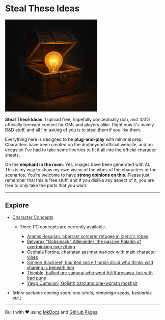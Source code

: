 # Steal These Ideas

<img src="assets/sti.png" alt="STI" width="300">

**Steal These Ideas**. I upload free, hopefully conceptually rich, and 100% officially licensed content for GMs and players alike. Right now it's mainly D&D stuff, and all I'm asking of you is to steal them if you like them.

Everything here is designed to be **plug-and-play** with minimal prep. Characters have been created on the dndbeyond official website, and on occasion I've had to take some liberties to fit it all into the official character sheets. 

On the **elephant in the room**: Yes, images have been generated with AI. This is my way to show my own vision of the vibes of the characters or the scenarios. You're welcome to have **strong opinions on this**. Please just remember that this is free stuff, and if you dislike any aspect of it, you are free to only take the parts that you want. 

---

## Explore

* [Character Concepts](character-concepts/)

  * Three PC concepts are currently available.

    * [Aramis Rosarian, aberrant sorcerer refugee in cleric's robes](character_concepts/aramis-rosarian)
	* [Belvarax "Gobsmack" Allimander, the passive Paladin of overthinking everything](character_concepts/belvarax-allimander)
    * [Cephala Fortina, charlatan aasimar warlock with main character vibes](character_concepts/cephala-fortina)
	* [Simeon Blackreef, haunted sea elf noble druid who thinks wild shaping is beneath him](character_concepts/simeon-blackreef)
	* [Thimble, bullied orc samurai who went full Kurosawa, but with bad puns](character_concepts/thimble)
	* [Yawp Cumuluni, Goliath bard and one-woman moshpit](character_concepts/yawp-cumuluni) 
* *(More sections coming soon: one-shots, campaign seeds, bestiaries, etc.)*

---

Built with ❤️ using [MkDocs](https://www.mkdocs.org) and [GitHub Pages](https://pages.github.com/).
